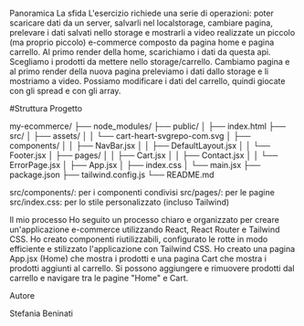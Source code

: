 Panoramica
La sfida
L'esercizio richiede una serie di operazioni:
poter scaricare dati da un server, salvarli nel localstorage, cambiare pagina, prelevare i dati salvati nello storage e mostrarli a video
realizzate un piccolo (ma proprio piccolo) e-commerce composto da pagina home e pagina carrello.
Al primo render della home, scarichiamo i dati da questa api. Scegliamo i prodotti da mettere nello storage/carrello. Cambiamo pagina e al primo render della nuova pagina preleviamo i dati dallo storage e li mostriamo a video. Possiamo modificare i dati del carrello, quindi giocate con gli spread e con gli array.

#Struttura Progetto

my-ecommerce/
├── node_modules/
├── public/
│   ├── index.html
├── src/
│   ├── assets/
│   │   └── cart-heart-svgrepo-com.svg
│   ├── components/
│   │   ├── NavBar.jsx
│   │   ├── DefaultLayout.jsx
│   │   └── Footer.jsx
│   ├── pages/
│   │   ├── Cart.jsx
│   │   ├── Contact.jsx
│   │   └── ErrorPage.jsx
│   ├── App.jsx
│   ├── index.css
│   └── main.jsx
├── package.json
├── tailwind.config.js
└── README.md


src/components/: per i componenti condivisi
src/pages/: per le pagine
src/index.css: per lo stile personalizzato (incluso Tailwind)

Il mio processo
Ho seguito un processo chiaro e organizzato per creare un'applicazione e-commerce utilizzando React, React Router e Tailwind CSS. Ho creato componenti riutilizzabili, configurato le rotte in modo efficiente e stilizzato l'applicazione con Tailwind CSS. Ho creato una pagina App.jsx (Home) che mostra i prodotti e una pagina Cart che mostra i prodotti aggiunti al carrello. Si possono aggiungere e rimuovere prodotti dal carrello e navigare tra le pagine "Home" e Cart.

Autore

Stefania Beninati

